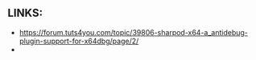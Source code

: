 
## LINKS:
* https://forum.tuts4you.com/topic/39806-sharpod-x64-a_antidebug-plugin-support-for-x64dbg/page/2/
* 
